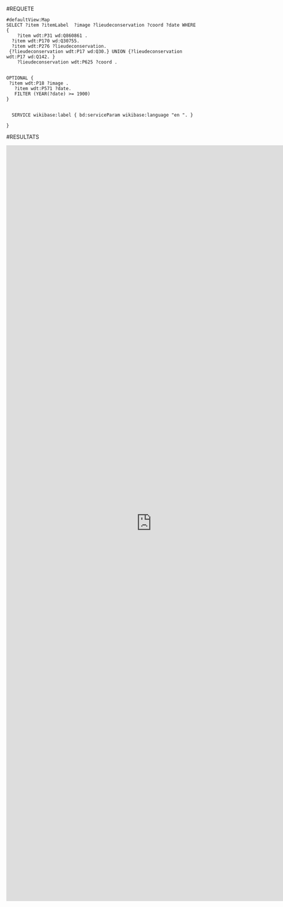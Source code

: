 
#REQUETE
``` sparql
#defaultView:Map
SELECT ?item ?itemLabel  ?image ?lieudeconservation ?coord ?date WHERE { 
    ?item wdt:P31 wd:Q860861 . 
  ?item wdt:P170 wd:Q30755. 
  ?item wdt:P276 ?lieudeconservation.
 {?lieudeconservation wdt:P17 wd:Q30.} UNION {?lieudeconservation wdt:P17 wd:Q142. }
    ?lieudeconservation wdt:P625 ?coord .
   

OPTIONAL {
 ?item wdt:P18 ?image .
   ?item wdt:P571 ?date.
   FILTER (YEAR(?date) >= 1900)
} 
 
  
  SERVICE wikibase:label { bd:serviceParam wikibase:language "en ". }
  
}
```




#RESULTATS

<iframe style="width: 80vw; height: 50vh; border: none;" src="https://query.wikidata.org/embed.html#%23defaultView%3AMap%0ASELECT%20%3Fitem%20%3FitemLabel%20%20%3Fimage%20%3Flieudeconservation%20%3Fcoord%20WHERE%20%7B%20%0A%20%20%20%3Fitem%20wdt%3AP170%20wd%3AQ30755.%0A%20%20%3Fitem%20wdt%3AP31%20wd%3AQ860861%20.%0A%20%20%3Flieudeconservation%20wdt%3AP17%20wd%3AQ30.%0A%20%20%3Fitem%20wdt%3AP18%20%3Fimage%20.%0A%20%20%3Fitem%20wdt%3AP276%20%3Flieudeconservation.%0A%20%3Flieudeconservation%20wdt%3AP625%20%3Fcoord%20.%0A%0A%0A%20%0A%20%20%0A%20%20SERVICE%20wikibase%3Alabel%20%7B%20bd%3AserviceParam%20wikibase%3Alanguage%20%22en%20%22.%20%7D%0A%7D" referrerpolicy="origin" sandbox="allow-scripts allow-same-origin allow-popups" ></iframe>
